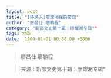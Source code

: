 ```yaml
---
layout: post
title: "[待录入]廖耀湘在启蒙馆"
author: "廖昌仕 廖鹏程"
category: "新邵文史第十辑：廖耀湘专辑""
tags: 分类
date:  1900-01-01 00:00:00 +0000
---
```

> 廖昌仕 廖鹏程



> 来源：新邵文史第十辑：廖耀湘专辑"
